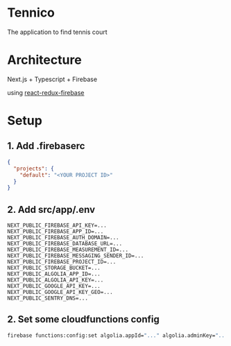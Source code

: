 # Tennico

The application to find tennis court

# Architecture

Next.js + Typescript + Firebase

using [react-redux-firebase](https://github.com/prescottprue/react-redux-firebase)


# Setup

## 1. Add .firebaserc

```json
{
  "projects": {
    "default": "<YOUR PROJECT ID>"
  }
}
```

## 2. Add src/app/.env

```
NEXT_PUBLIC_FIREBASE_API_KEY=...
NEXT_PUBLIC_FIREBASE_APP_ID=...
NEXT_PUBLIC_FIREBASE_AUTH_DOMAIN=...
NEXT_PUBLIC_FIREBASE_DATABASE_URL=...
NEXT_PUBLIC_FIREBASE_MEASUREMENT_ID=...
NEXT_PUBLIC_FIREBASE_MESSAGING_SENDER_ID=...
NEXT_PUBLIC_FIREBASE_PROJECT_ID=...
NEXT_PUBLIC_STORAGE_BUCKET=...
NEXT_PUBLIC_ALGOLIA_APP_ID=...
NEXT_PUBLIC_ALGOLIA_API_KEY=...
NEXT_PUBLIC_GOOGLE_API_KEY=...
NEXT_PUBLIC_GOOGLE_API_KEY_GEO=...
NEXT_PUBLIC_SENTRY_DNS=...
```

## 2. Set some cloudfunctions config

```bash
firebase functions:config:set algolia.appId="..." algolia.adminKey="..." rendertron.appHost="YOUR_APPLICATION_HOST" rendertron.rendertronHost="YOUR_RENDERTRON_HOST"
```
